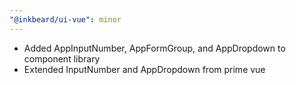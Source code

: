 ```yaml
---
"@inkbeard/ui-vue": minor
---
```


- Added AppInputNumber, AppFormGroup, and AppDropdown to component library
- Extended InputNumber and AppDropdown from prime vue
